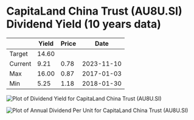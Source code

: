 # CapitaLand China Trust (AU8U.SI) Dividend Yield (10 years data)

|     | Yield   | Price | Date       |
|-----|---------|-------|------------|
| Target | 14.60 |  |  |
| Current | 9.21 | 0.78  | 2023-11-10 |
| Max | 16.00 | 0.87  | 2017-01-03 |
| Min | 5.25 | 1.18  | 2018-01-30 |

![Plot of Dividend Yield for CapitaLand China Trust (AU8U.SI)](AU8U_div_10.png)

![Plot of Annual Dividend Per Unit for CapitaLand China Trust (AU8U.SI)](AU8U_yearly_dpu.png)
